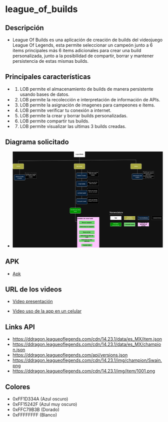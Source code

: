 # league_of_builds

## Descripción
- League Of Builds es una aplicación de creación de builds del videojuego League Of Legends, esta permite seleccionar un campeón junto a 6 items principales más 6 items adicionales para crear una build personalizada, junto a la posibilidad de compartir, borrar y mantener persistencia de estas mismas builds.

## Principales características

- 1) LOB permite el almacenamiento de builds de manera persistente usando bases de datos.
- 2) LOB permite la recolección e interpretación de información de APIs.
- 3) LOB permite la asignación de imagenes para campeones e ítems.
- 4) LOB permite verificar tu conexión a internet.
- 5) LOB permite la crear y borrar builds personalizadas.
- 6) LOB permite compartir tus builds.
- 7) LOB permite visualizar las ultimas 3 builds creadas.

## Diagrama solicitado

- ![Diagrama](assets/DiagramaLeagueOfBuilds.drawio.png)

## APK

- [Apk](https://drive.google.com/file/d/12qELfLILGzAKhQ55iG0hbkk85YO71lqf/view?usp=sharing)

## URL de los videos

- [Video presentación](https://youtu.be/4a6zNk0NPZI)

- [Video uso de la app en un celular](https://drive.google.com/file/d/1HoKLIW9kc4m9pb-ZArkfjmjFqxbpv0Wv/view?usp=sharing)

## Links API

- https://ddragon.leagueoflegends.com/cdn/14.23.1/data/es_MX/item.json
- https://ddragon.leagueoflegends.com/cdn/14.23.1/data/es_MX/champion.json
- https://ddragon.leagueoflegends.com/api/versions.json
- https://ddragon.leagueoflegends.com/cdn/14.23.1/img/champion/Swain.png
- https://ddragon.leagueoflegends.com/cdn/14.23.1/img/item/1001.png

## Colores

- 0xFF1D334A (Azul oscuro)
- 0xFF15242F (Azul muy oscuro)
- 0xFFC79B3B (Dorado)
- 0xFFFFFFFF (Blanco)
